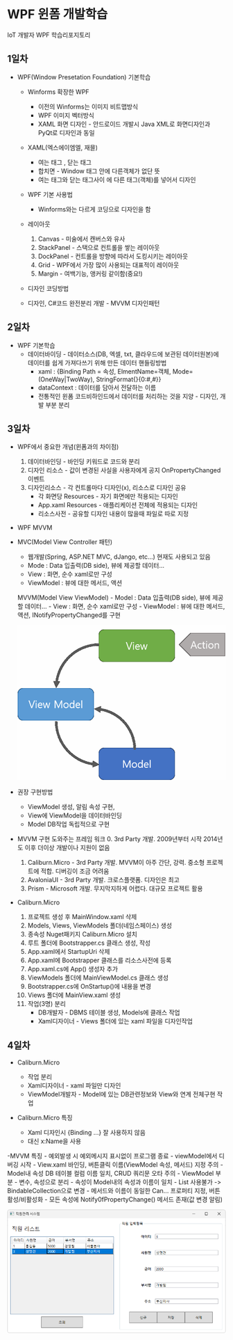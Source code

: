 # WPF 윈폼 개발학습
IoT 개발자 WPF 학습리포지토리

## 1일차
- WPF(Window Presetation Foundation) 기본학습
    - Winforms 확장한 WPF
        - 이전의 Winforms는 이미지 비트맵방식
        - WPF 이미지 벡터방식
        - XAML 화면 디자인 - 안드로이드 개발시 Java XML로 화면디자인과 PyQt로 디자인과 동일
        
    - XAML(엑스에이엠엘, 재믈)
        - 여는 태그 <Window>, 닫는 태그</Window>
        - 합치면 <Window /> - Window 태그 안에 다른객체가 없단 뜻
        - 여는 태그와 닫는 태그사이 에 다른 태그(객체)를 넣어서 디자인

    - WPF 기본 사용법
        - Winforms와는 다르게 코딩으로 디자인을 함

    - 레이아웃
        1. Canvas - 미술에서 캔버스와 유사
        2. StackPanel - 스택으로 컨트롤을 쌓는 레이아웃
        3. DockPanel - 컨트롤을 방향에 따라서 도킹시키는 레이아웃
        4. Grid - WPF에서 가장 많이 사용되는 대표적이 레이아웃
        5. Margin - 여백기능, 앵커링 같이함(중요!)


    - 디자인 코딩방법
    - 디자인, C#코드 완전분리 개발 - MVVM 디자인패턴

## 2일차
- WPF 기본학습
    - 데이터바이딩 - 데이터소스(DB, 엑셀, txt, 클라우드에 보관된 데이터원본)에 데이터를 쉽게 가져다쓰기 위해 만든 데이터 핸들링방법
        - xaml : {Binding Path = 속성, ElmentName=객체, Mode=(OneWay|TwoWay), StringFormat{}{0:#,#}}
        - dataContext : 데이터를 담아서 전달하는 이름
        - 전통적인 윈폼 코드비하인드에서 데이터를 처리하는 것을 지양 - 디자인, 개발 부분 분리

## 3일차
- WPF에서 중요한 개념(윈폼과의 차이점)
    1. 데이터바인딩 - 바인딩 키워드로 코드와 분리
    2. 디자인 리소스 - 값이 변경된 사실을 사용자에게 공지 OnPropertyChanged 이벤트
    3. 디자인리소스 - 각 컨트롤마다 디자인(x), 리소스로 디자인 공유
        - 각 화면당 Resources - 자기 화면에만 적용되는 디자인
        - App.xaml Resources - 애플리케이션 전체에 적용되는 디자인
        - 리소스사전 - 공유할 디자인 내용이 많을때 파일로 따로 지정

- WPF MVVM
- MVC(Model View Controller 패턴)
    - 웹개발(Spring, ASP.NET MVC, dJango, etc...) 현재도 사용되고 있음
    - Mode : Data 입출력(DB side), 뷰에 제공할 데이터...
    - View : 화면, 순수 xaml로만 구성
    - ViewModel : 뷰에 대한 메서드, 액션

    MVVM(Model View ViewModel)
        - Model : Data 입출력(DB side), 뷰에 제공할 데이터...
        - View : 화면, 순수 xaml로만 구성
        - ViewModel : 뷰에 대한 메서드, 액션, INotifyPropertyChanged를 구현

    ![MVVM패턴](https://github.com/znah54/basic-wpf-2024/blob/main/images/wpf001.png)

- 권장 구현방법
    - ViewModel 생성, 알림 속성 구현,
    - View에 ViewModel을 데이터바인딩
    - Model DB작업 독립적으로 구현

- MVVM 구현 도와주는 프레임 워크
    0. 3rd Party 개발. 2009년부터 시작 2014년도 이후 더이상 개발이나 지원이 없음
    1. Caliburn.Micro - 3rd Party 개발. MVVM이 아주 간단, 강력. 중소형 프로젝트에 적합. 디버깅이 조금 어려움
    2. AvaloniaUI - 3rd Party 개발. 크로스플랫폼. 디자인은 최고
    3. Prism - Microsoft 개발. 무지막지하게 어렵다. 대규모 프로젝트 활용

- Caliburn.Micro

    1. 프로젝트 생성 후 MainWindow.xaml 삭제
    2. Models, Views, ViewModels 폴더(네임스페이스) 생성
    3. 종속성 Nuget패키지 Caliburn.Micro 설치
    4. 루트 폴더에 Bootstrapper.cs 클래스 생성, 작성
    5. App.xaml에서 StartupUri 삭제
    6. App.xaml에 Bootstrapper 클래스를 리소스사전에 등록
    7. App.xaml.cs에 App() 생성자 추가
    8. ViewModels 폴더에 MainViewModel.cs 클래스 생성
    9. Bootstrapper.cs에 OnStartup()에 내용을 변경
    10. Views 폴더에 MainView.xaml 생성
    0. 작업(3명) 분리
        - DB개발자 - DBMS 테이블 생성, Models에 클래스 작업
        - Xaml디자이너 - Views 폴더에 있는 xaml 파일을 디자인작업

## 4일차
- Caliburn.Micro
    - 작업 분리
    - Xaml디자이너 - xaml 파일만 디자인
    - ViewModel개발자 - Model에 있는 DB관련정보와 View와 연계 전체구현 작업

- Caliburn.Micro 특징
    - Xaml 디자인시 {Binding ...} 잘 사용하지 않음
    - 대신 x:Name을 사용

-MVVM 특징
    - 예외발생 시 예외메시지 표시없이 프로그램 종료
    - viewModel에서 디버깅 시작
    - View.xaml 바인딩, 버튼클릭 이름(ViewModel 속성, 메서드) 지정 주의
    - Model내 속성 DB 테이블 컬럼 이름 일치, CRUD 쿼리문 오타 주의
    - ViewModel 부분
        - 변수, 속성으로 분리
        - 속성이 Model내의 속성과 이름이 일치
        - List 사용불가 -> BindableCollection으로 변경
        - 메서드와 이름이 동일한 Can... 프로퍼티 지정, 버튼 활성/비활성화
        - 모든 속성에  Notify0fPropertyChange() 메서드 존재(값 변경 알림)



![실행화면](https://github.com/znah54/basic-wpf-2024/blob/main/images/wpf002.png)
